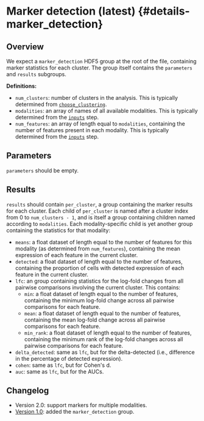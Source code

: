 # Marker detection (latest) {#details-marker_detection}

## Overview

We expect a `marker_detection` HDF5 group at the root of the file, containing marker statistics for each cluster.
The group itself contains the `parameters` and `results` subgroups.

**Definitions:**

- `num_clusters`: number of clusters in the analysis.
  This is typically determined from [`choose_clustering`](../choose_clustering/latest.md).
- `modalities`: an array of names of all available modalities.
  This is typically determined from the [`inputs`](../inputs/latest.md) step.
- `num_features`: an array of length equal to `modalities`, containing the number of features present in each modality.
  This is typically determined from the [`inputs`](../inputs/latest.md) step.

## Parameters

`parameters` should be empty.

## Results

`results` should contain `per_cluster`, a group containing the marker results for each cluster.
Each child of `per_cluster` is named after a cluster index from 0 to `num_clusters - 1`, and is itself a group containing children named according to `modalities`.
Each modality-specific child is yet another group containing the statistics for that modality:

- `means`: a float dataset of length equal to the number of features for this modality (as determined from `num_features`), containing the mean expression of each feature in the current cluster.
- `detected`: a float dataset of length equal to the number of features, containing the proportion of cells with detected expression of each feature in the current cluster.
- `lfc`: an group containing statistics for the log-fold changes from all pairwise comparisons involving the current cluster.
  This contains:
  - `min`: a float dataset of length equal to the number of features, containing the minimum log-fold change across all pairwise comparisons for each feature.
  - `mean`: a float dataset of length equal to the number of features, containing the mean log-fold change across all pairwise comparisons for each feature.
  - `min_rank`: a float dataset of length equal to the number of features, containing the minimum rank of the log-fold changes across all pairwise comparisons for each feature.
- `delta_detected`: same as `lfc`, but for the delta-detected (i.e., difference in the percentage of detected expression).
- `cohen`: same as `lfc`, but for Cohen's d.
- `auc`: same as `lfc`, but for the AUCs.

## Changelog

- Version 2.0: support markers for multiple modalities.
- [Version 1.0](v1_0.md): added the `marker_detection` group.
